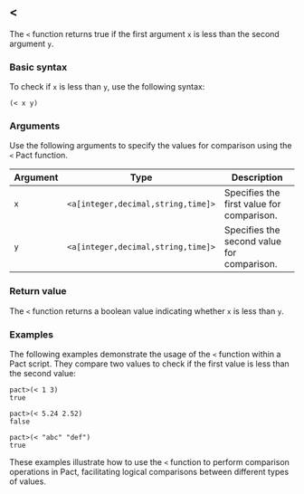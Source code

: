 ## <
The `<` function returns true if the first argument `x` is less than the second argument `y`.

### Basic syntax

To check if `x` is less than `y`, use the following syntax:

`(< x y)`

### Arguments

Use the following arguments to specify the values for comparison using the `<` Pact function.

| Argument | Type | Description |
| --- | --- | --- |
| `x` | `<a[integer,decimal,string,time]>` | Specifies the first value for comparison. |
| `y` | `<a[integer,decimal,string,time]>` | Specifies the second value for comparison. |

### Return value

The `<` function returns a boolean value indicating whether `x` is less than `y`.

### Examples

The following examples demonstrate the usage of the `<` function within a Pact script. They compare two values to check if the first value is less than the second value:

```pact
pact>(< 1 3)
true
```

```pact
pact>(< 5.24 2.52)
false
```

```pact
pact>(< "abc" "def")
true
```

These examples illustrate how to use the `<` function to perform comparison operations in Pact, facilitating logical comparisons between different types of values.

